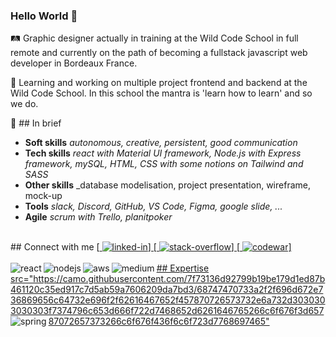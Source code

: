 ### Hello World 👋
🛤 Graphic designer actually in training at the Wild Code School in full remote and currently on the path of becoming a fullstack javascript web developer in Bordeaux France.

🌱 Learning and working on multiple project frontend and backend at the Wild Code School. In this school the mantra is 'learn how to learn' and so we do.

🔎 ## In brief
-   **Soft skills** _autonomous, creative, persistent, good communication_
-   **Tech skills** _react with Material UI framework, Node.js with Express framework, mySQL, HTML, CSS with some notions on Tailwind and SASS_
-   **Other skills** _database modelisation, project presentation, wireframe, mock-up
-   **Tools** _slack, Discord, GitHub, VS Code, Figma, google slide, ..._
-   **Agile** _scrum with Trello, planitpoker_
 
<br>
## Connect with me
[<a href "https://www.linkedin.com/in/fannydemesquita/" rel="nofollow"> <img src="https://img.shields.io/badge/linkedin-%230077B5.svg?&style=for-the-badge&logo=linkedin&logoColor=white" alt="linked-in" />]
[<a href "https://stackoverflow.com/users/15691350/de-mesquita-fanny" rel="nofollow"> <img src="https://img.shields.io/badge/stack%20overflow-FE7A16?logo=stack-overflow&logoColor=white&style=for-the-badge" alt="stack-overflow" />]
[<a href "https://www.codewars.com/users/Kalraj" rel="nofollow"> <img src="https://img.shields.io/badge/stack%20overflow-FE7A16?logo=stack-overflow&logoColor=white&style=for-the-badge" alt="codewar" />]
<br>
<br>
## Expertise
<img align="left" alt="react" src="https://img.shields.io/badge/react%20-%2320232a.svg?&style=for-the-badge&logo=react&logoColor=%2361DAFB" />
<img align="left" alt="nodejs" src="https://img.shields.io/badge/node.js%20-%2343853D.svg?&style=for-the-badge&logo=node.js&logoColor=white" />
<img align="left" alt="aws" src="https://img.shields.io/badge/Amazon%20AWS-%23232F3E?logo=amazon-aws&logoColor=white&style=for-the-badge" />
<img align="left" alt="medium" src="https://img.shields.io/badge/postgres-%23316192.svg?&style=for-the-badge&logo=postgresql&logoColor=white" />
src="https://camo.githubusercontent.com/7f73136d92799b19be179d1ed87b461120c35ed917c7d5ab59a7606209da7bd3/68747470733a2f2f696d672e736869656c64732e696f2f62616467652f457870726573732e6a732d3030303030303f7374796c653d666f722d7468652d6261646765266c6f676f3d65787072657373266c6f676f436f6c6f723d7768697465"<img align="left" alt="spring" src="https://img.shields.io/badge/spring%20-%236DB33F.svg?&style=for-the-badge&logo=spring&logoColor=white" />
<br>
<br>
